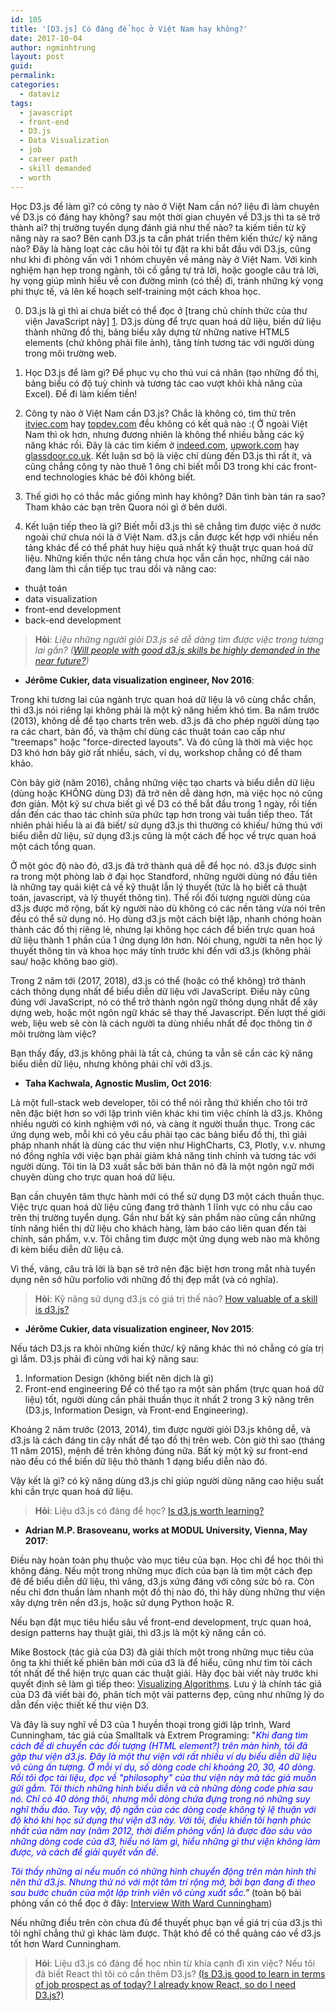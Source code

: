 ```yaml
---
id: 105
title: '[D3.js] Có đáng để học ở Việt Nam hay không?'
date: 2017-10-04
author: ngminhtrung
layout: post
guid: 
permalink: 
categories:
  - dataviz
tags:
  - javascript
  - front-end
  - D3.js
  - Data Visualization
  - job
  - career path
  - skill demanded
  - worth
---
```


Học D3.js để làm gì? có công ty nào ở Việt Nam cần nó? liệu đi làm chuyên về D3.js có đáng hay không? sau một thời gian chuyên về D3.js thì ta sẽ trở thành ai? thị trường tuyển dụng đánh giá như thế nào? ta kiếm tiền từ kỹ năng này ra sao? Bên cạnh D3.js ta cần phát triển thêm kiến thức/ kỹ năng nào? Đây là hàng loạt các câu hỏi tôi tự đặt ra khi bắt đầu với D3.js, cũng như khi đi phỏng vấn với 1 nhóm chuyên về mảng này ở Việt Nam. Với kinh nghiệm hạn hẹp trong ngành, tôi cố gắng tự trả lời, hoặc google câu trả lời, hy vọng giúp mình hiểu về con đường mình (có thể) đi, tránh những kỳ vọng phi thực tế, và lên kế hoạch self-training một cách khoa học. 

0. D3.js là gì thì ai chưa biết có thể đọc ở [trang chủ chính thức của thư viện JavaScript này] [1]. D3.js dùng để trực quan hoá dữ liệu, biến dữ liệu thành những đồ thị, bảng biểu xây dựng từ những native HTML5 elements (chứ không phải file ảnh), tăng tính tương tác với người dùng trong môi trường web. 

1. Học D3.js để làm gì? Để phục vụ cho thú vui cá nhân (tạo những đồ thị, bảng biểu có độ tuỳ chỉnh và tương tác cao vượt khỏi khả năng của Excel). Để đi làm kiếm tiền! 

2. Công ty nào ở Việt Nam cần D3.js? Chắc là không có, tìm thử trên [itviec.com][2] hay [topdev.com][3] đều không có kết quả nào :( Ở ngoài Việt Nam thì ok hơn, nhưng đương nhiên là không thể nhiều bằng các kỹ năng khác rồi. Đây là các tìm kiếm ở [indeed.com][4], [upwork.com][5] hay [glassdoor.co.uk][6]. Kết luận sơ bộ là việc chỉ dùng đến D3.js thì rất ít, và cũng chẳng công ty nào thuê 1 ông chỉ biết mỗi D3 trong khi các front-end technologies khác bẻ đôi không biết. 

3. Thế giới họ có thắc mắc giống mình hay không? Dân tình bàn tán ra sao? Tham khảo các bạn trên Quora nói gì ở bên dưới. 

4. Kết luận tiếp theo là gì? Biết mỗi d3.js thì sẽ chẳng tìm được việc ở nước ngoài chứ chưa nói là ở Việt Nam. d3.js cần được kết hợp với nhiều nền tảng khác để có thể phát huy hiệu quả nhất kỹ thuật trực quan hoá dữ liệu. Những kiến thức nền tảng chưa học vẫn cần học, những cái nào đang làm thì cần tiếp tục trau dồi và nâng cao:
- thuật toán
- data visualization
- front-end development
- back-end development 

> **Hỏi**: *Liệu những người giỏi D3.js sẽ dễ dàng tìm được việc trong tương lai gần? ([Will people with good d3.js skills be highly demanded in the near future?][7])*

- **Jérôme Cukier, data visualization engineer, Nov 2016**:

Trong khi tương lai của ngành trực quan hoá dữ liệu là vô cùng chắc chắn, thì d3.js nói riêng lại không phải là một kỹ năng hiếm khó tìm. Ba năm trước (2013), không dễ để tạo charts trên web. d3.js đã cho phép người dùng tạo ra các chart, bản đồ, và thậm chí dùng các thuật toán cao cấp như "treemaps" hoặc "force-directed layouts". Và đó cũng là thời mà việc học D3 khó hơn bây giờ rất nhiều, sách, ví dụ, workshop chẳng có để tham khảo. 

Còn bây giờ (năm 2016), chẳng những việc tạo charts và biểu diễn dữ liệu (dùng hoặc KHÔNG dùng D3) đã trở nên dễ dàng hơn, mà việc học nó cũng đơn giản. Một kỹ sư chưa biết gì về D3 có thể bắt đầu trong 1 ngày, rồi tiến dần đến các thao tác chỉnh sửa phức tạp hơn trong vài tuần tiếp theo. Tất nhiên phải hiểu là ai đã biết/ sử dụng d3.js thì thường có khiếu/ hứng thú với biểu diễn dữ liệu, sử dụng d3.js cũng là một cách để học về trực quan hoá một cách tổng quan. 
 
Ở một góc độ nào đó, d3.js đã trở thành quá dễ để học nó. d3.js được sinh ra trong một phòng lab ở đại học Standford, những người dùng nó đầu tiên là những tay quái kiệt cả về kỹ thuật lẫn lý thuyết (tức là họ biết cả thuật toán, javascript, và lý thuyết thông tin). Thế rồi đối tượng người dùng của d3.js được mở rộng, bất kỳ người nào dù không có các nền tảng vừa nói trên đều có thể sử dụng nó. Họ dùng d3.js một cách biệt lập, nhanh chóng hoàn thành các đồ thị riêng lẻ, nhưng lại không học cách để biến trực quan hoá dữ liệu thành 1 phần của 1 ứng dụng lớn hơn. Nói chung, người ta nên học lý thuyết thông tin và khoa học máy tính trước khi đến với d3.js (không phải sau/ hoặc không bao giờ).

Trong 2 năm tới (2017, 2018), d3.js có thể (hoặc có thể không) trở thành cách thông dụng nhất để biểu diễn dữ liệu với JavaScript. Điều này cũng đúng với JavaScript, nó có thể trở thành ngôn ngữ thông dụng nhất để xây dựng web, hoặc một ngôn ngữ khác sẽ thay thế Javascript. Đến lượt thế giới web, liệu web sẽ còn là cách người ta dùng nhiều nhất để đọc thông tin ở môi trường làm việc? 

Bạn thấy đấy, d3.js không phải là tất cả, chúng ta vẫn sẽ cần các kỹ năng biểu diễn dữ liệu, nhưng không phải chỉ với d3.js. 

- **Taha Kachwala, Agnostic Muslim, Oct 2016**:

Là một full-stack web developer, tôi có thể nói rằng thứ khiến cho tôi trở nên đặc biệt hơn so với lập trình viên khác khi tìm việc chính là d3.js. Không nhiều người có kinh nghiệm với nó, và càng ít người thuần thục. Trong các ứng dụng web, mỗi khi có yêu cầu phải tạo các bảng biểu đồ thị, thì giải pháp nhanh nhất là dùng các thư viện như HighCharts, C3, Plotly, v.v. nhưng nó đồng nghĩa với việc bạn phải giảm khả năng tinh chỉnh và tương tác với người dùng. Tôi tin là D3 xuất sắc bởi bản thân nó đã là một ngôn ngữ mới chuyên dùng cho trực quan hoá dữ liệu. 

Bạn cần chuyên tâm thực hành mới có thể sử dụng D3 một cách thuần thục. Việc trực quan hoá dữ liệu cũng đang trở thành 1 lĩnh vực có nhu cầu cao trên thị trường tuyển dụng. Gần như bất kỳ sản phẩm nào cũng cần những tính năng hiển thị dữ liệu cho khách hàng, làm báo cáo liên quan đến tài chính, sản phẩm, v.v. Tôi chẳng tìm được một ứng dụng web nào mà không đi kèm biểu diễn dữ liệu cả.

Vì thế, vâng, câu trả lời là bạn sẽ trở nên đặc biệt hơn trong mắt nhà tuyển dụng nên sở hữu porfolio với những đồ thị đẹp mắt (và có nghĩa).

> **Hỏi**: Kỹ năng sử dụng d3.js có giá trị thế nào? [How valuable of a skill is d3.js?][8]

- **Jérôme Cukier, data visualization engineer, Nov 2015**:

Nếu tách D3.js ra khỏi những kiến thức/ kỹ năng khác thì nó chẳng có gía trị gì lắm. D3.js phải đi cùng với hai kỹ năng sau: 
1. Information Design (không biết nên dịch là gì)
2. Front-end engineering 
Để có thể tạo ra một sản phẩm (trực quan hoá dữ liệu) tốt, người dùng cần phải thuần thục ít nhất 2 trong 3 kỹ năng trên (D3.js, Information Design, và Front-end Engineering).

Khoảng 2 năm trước (2013, 2014), tìm được người giỏi D3.js không dễ, và d3.js là cách đáng tin cậy nhất để tạo đồ thị trên web. Còn giờ thì sao (tháng 11 năm 2015), mệnh đề trên không đúng nữa. Bất kỳ một kỹ sư front-end nào đều có thể biến dữ liệu thô thành 1 dạng biểu diễn nào đó. 

Vậy kết là gì? có kỹ năng dùng d3.js chỉ giúp người dùng nâng cao hiệu suất khi cần trực quan hoá dữ liệu. 

> **Hỏi**: Liệu d3.js có đáng để học? [Is d3.js worth learning?][9]

- **Adrian M.P. Brasoveanu, works at MODUL University, Vienna, May 2017**:

Điều này hoàn toàn phụ thuộc vào mục tiêu của bạn. Học chỉ để học thôi thì không đáng. Nếu một trong những mục đích của bạn là tìm một cách đẹp đẽ để biểu diễn dữ liệu, thì vâng, d3.js xứng đáng với công sức bỏ ra. Còn nếu chỉ đơn thuần làm nhanh một đồ thị nào đó, thì hãy dùng những thư viện xây dựng trên nền d3.js, hoặc sử dụng Python hoặc R. 

Nếu bạn đặt mục tiêu hiểu sâu về front-end development, trực quan hoá, design patterns hay thuật giải, thì d3.js là một kỹ năng cần có. 

Mike Bostock (tác giả của D3) đã giải thích một trong những mục tiêu của ông ta khi thiết kế phiên bản mới của d3 là để hiểu, cũng như tìm tòi cách tốt nhất để thể hiện trực quan các thuật giải. Hãy đọc bài viết này trước khi quyết định sẽ làm gì tiếp theo: [Visualizing Algorithms][10]. Lưu ý là chính tác giả của D3 đã viết bài đó, phân tích một vài patterns đẹp, cũng như những lý do dẫn đến việc thiết kế thư viện D3. 

Và đây là suy nghĩ về D3 của 1 huyền thoại trong giới lập trình, Ward Cunningham, tác giả của Smalltalk và Extrem Programing: "*<span style="color:blue">Khi đang tìm cách để di chuyển các đối tượng (HTML element?) trên màn hình, tôi đã gặp thư viện d3.js. Đây là một thư viện với rất nhiều ví dụ biểu diễn dữ liệu vô cùng ấn tượng. Ở mỗi ví dụ, số dòng code chỉ khoảng 20, 30, 40 dòng. Rồi tôi đọc tài liệu, đọc về "philosophy" của thư viện này mà tác giả muốn gửi gắm. Tôi thích những hình biểu diễn và cả những dòng code phía sau nó. Chỉ có 40 dòng thôi, nhưng mỗi dòng chứa đựng trong nó những suy nghĩ thấu đáo. Tuy vậy, độ ngắn của các dòng code không tỷ lệ thuận với độ khó khi học sử dụng thư viện d3 này. Với tôi, điều khiến tôi hạnh phúc nhất của năm nay (năm 2012, thời điểm phỏng vấn) là được đào sâu vào những dòng code của d3, hiểu nó làm gì, hiểu những gì thư viện không làm được, và cách để giải quyết vấn đề.</span>*

*<span style="color:blue">Tôi thấy những ai nếu muốn có những hình chuyển động trên màn hình thì nên thử d3.js. Nhưng thử nó với một tâm trí rộng mở, bởi bạn đang đi theo sau bước chuân của một lập trình viên vô cùng xuất sắc.</span>"* (toàn bộ bài phỏng vấn có thể đọc ở đây: [Interview With Ward Cunningham][11])

Nếu những điều trên còn chưa đủ để thuyết phục bạn về giá trị của d3.js thì tôi nghĩ chẳng thứ gì khác làm được. Thật khó để có thể quảng cáo về d3.js tốt hơn Ward Cunningham. 


> **Hỏi**: Liệu d3.js có đáng để học nhìn từ khía cạnh đi xin việc? Nếu tôi đã biết React thì tôi có cần thêm D3.js? [(Is D3.js good to learn in terms of job prospect as of today? I already know React, so do I need D3.js?)][12]


[1]: https://d3js.org/
[2]: https://itviec.com/it-jobs/d3.js
[3]: https://topdev.vn/search?q=D3.js&sid=&cid=
[4]: https://www.indeed.com/q-D3-jobs.html
[5]: https://www.upwork.com/o/jobs/browse/skill/d3-js/
[6]: https://www.glassdoor.co.uk/Job/data-visualization-developer-javascript-d3-js-jobs-SRCH_KO0,45.htm
[7]: https://www.quora.com/Will-people-with-good-d3-js-skills-be-highly-demanded-in-the-near-future
[8]: https://www.quora.com/How-valuable-of-a-skill-is-d3-js
[9]: https://www.quora.com/Is-d3-js-worth-learning
[10]: https://bost.ocks.org/mike/algorithms/
[11]: http://www.drdobbs.com/architecture-and-design/interview-with-ward-cunningham/240000393?pgno=4
[12]: https://www.quora.com/Is-D3-js-good-to-learn-in-terms-of-job-prospect-as-of-today-I-already-know-React-so-do-I-need-D3-js
